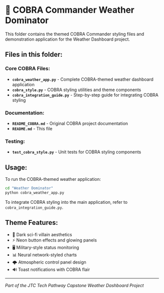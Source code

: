 # 🐍 COBRA Commander Weather Dominator

This folder contains the themed COBRA Commander styling files and demonstration application for the Weather Dashboard project.

## Files in this folder:

### Core COBRA Files:
- **`cobra_weather_app.py`** - Complete COBRA-themed weather dashboard application
- **`cobra_style.py`** - COBRA styling utilities and theme components
- **`cobra_integration_guide.py`** - Step-by-step guide for integrating COBRA styling

### Documentation:
- **`README_COBRA.md`** - Original COBRA project documentation
- **`README.md`** - This file

### Testing:
- **`test_cobra_style.py`** - Unit tests for COBRA styling components

## Usage:

To run the COBRA-themed weather application:
```bash
cd "Weather Dominator"
python cobra_weather_app.py
```

To integrate COBRA styling into the main application, refer to `cobra_integration_guide.py`.

## Theme Features:
- 🎨 Dark sci-fi villain aesthetics
- ⚡ Neon button effects and glowing panels
- 🖥️ Military-style status monitoring
- 📊 Neural network-styled charts
- 🌩️ Atmospheric control panel design
- 🔊 Toast notifications with COBRA flair

---
*Part of the JTC Tech Pathway Capstone Weather Dashboard Project*
